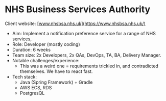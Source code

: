 # NHS Business Services Authority

Client website: [www.nhsbsa.nhs.uk](https://www.nhsbsa.nhs.uk/)

- Aim: Implement a notification preference service for a range of NHS services,
- Role: Developer (mostly coding)
- Duration: 6 weeks
- Team size: 2x Developers, 2x QAs, DevOps, TA, BA, Delivery Manager.
- Notable challenges/experience:
    - This was a weird one = requirements trickled in, and contradicted themselves. We have to react fast.
- Tech stack:
    - Java (Spring Framework) + Gradle
    - AWS ECS, RDS
    - PostgresQL
